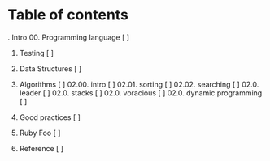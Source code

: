 # Table of contents

. Intro
00. Programming language [ ]
01. Testing [ ]
02. Data Structures [ ]
03. Algorithms [ ]
  02.00. intro [ ]
  02.01. sorting [ ]
  02.02. searching [ ]
02.0. leader [ ]
02.0. stacks [ ]
02.0. voracious [ ]
02.0. dynamic programming [ ]

04. Good practices [ ]
05. Ruby Foo [ ]
04. Reference [ ]
